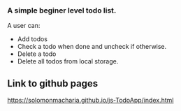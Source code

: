 ### A simple beginer level todo list.

A user can:
- Add todos
- Check a todo when done and uncheck if otherwise.
- Delete a todo
- Delete all todos from local storage.

## Link to github pages
https://solomonmacharia.github.io/js-TodoApp/index.html
